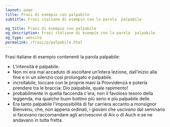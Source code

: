 ```yaml
---
layout: page
title: Frasi di esempio con palpabile 
subtitle: Frasi italiane di esempio con la parola  palpabile

og_title: Frasi di esempio con palpabile 
og_description: Frasi italiane di esempio con la parola  palpabile
og_type: website
permalink: /frasi/p/palpabile.html
---
```


Frasi italiane di esempio contenenti la parola palpabile:


- L’intensità è palpabile.
- Non mi era mai accaduto di ascoltare un’intera lezione, dall’inizio alla fine e in un silenzio così prolungato e palpabile.
- incrollabile, toccare con le proprie mani la Provvidenza e poterla prendere tra le braccia; Dio palpabile, quale rapimento!
- probabilmente in quella faccenda c'era, non il favoloso tesoro della leggenda, ma qualche buon bottino più serio e più palpabile delle.
- Era tanto palpabile l'impossibilità di far carriera accanto a monsignor Bienvenu, che, non appena ordinati, i giovani che uscivano dal seminario si facevano raccomandare agli arcivescovi di Aix o di Auch e se ne andavano in tutta fretta.
